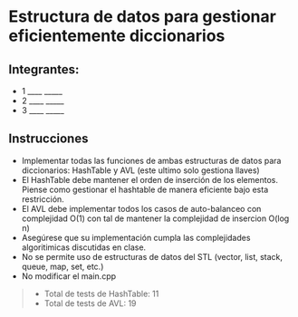# Estructura de datos para gestionar eficientemente diccionarios

## Integrantes: 
- 1 ____   _____
- 2 ____   _____
- 3 ____   _____

## Instrucciones 

- Implementar todas las funciones de ambas estructuras de datos para diccionarios:
    HashTable y AVL (este ultimo solo gestiona llaves)
- El HashTable debe mantener el orden de inserción de los elementos. Piense como gestionar el hashtable de manera eficiente bajo esta restricción. 
- El AVL debe implementar todos los casos de auto-balanceo con complejidad O(1) con tal de mantener la complejidad de insercion O(log n)
- Asegúrese que su implementación cumpla las complejidades algoritimicas discutidas en clase. 
- No se permite uso de estructuras de datos del STL (vector, list, stack, queue, map, set, etc.)
- No modificar el main.cpp
  
> - Total de tests de HashTable: 11
> - Total de tests de AVL: 19
